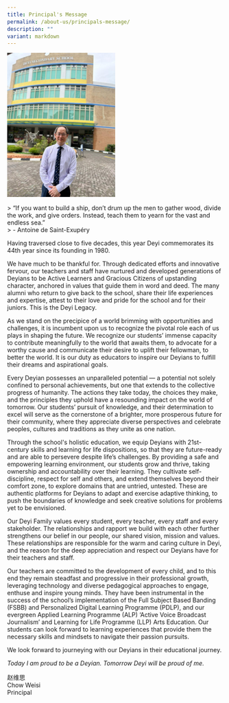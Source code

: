 ```yaml
---
title: Principal's Message
permalink: /about-us/principals-message/
description: ""
variant: markdown
---
```

<img src="/images/About%20Us/mr%20chow%202024.jpeg" style="width:50%">

&gt;  “If you want to build a ship, don’t drum up the men to gather wood, divide the work, and give orders. Instead, teach them to yearn for the vast and endless sea.” <br>
&gt; \- Antoine de Saint-Exupéry

Having traversed close to five decades, this year Deyi commemorates its 44th year since its founding in 1980.

We have much to be thankful for. Through dedicated efforts and innovative fervour, our teachers and staff have nurtured and developed generations of Deyians to be Active Learners and Gracious Citizens of upstanding character, anchored in values that guide them in word and deed. The many alumni who return to give back to the school, share their life experiences and expertise, attest to their love and pride for the school and for their juniors. This is the Deyi Legacy.

As we stand on the precipice of a world brimming with opportunities and challenges, it is incumbent upon us to recognize the pivotal role each of us plays in shaping the future. We recognize our students’ immense capacity to contribute meaningfully to the world that awaits them, to advocate for a worthy cause and communicate their desire to uplift their fellowman, to better the world. It is our duty as educators to inspire our Deyians to fulfill their dreams and aspirational goals.

Every Deyian possesses an unparalleled potential — a potential not solely confined to personal achievements, but one that extends to the collective progress of humanity. The actions they take today, the choices they make, and the principles they uphold have a resounding impact on the world of tomorrow. Our students’ pursuit of knowledge, and their determination to excel will serve as the cornerstone of a brighter, more prosperous future for their community, where they appreciate diverse perspectives and celebrate peoples, cultures and traditions as they unite as one nation.

Through the school's holistic education, we equip Deyians with 21st-century skills and learning for life dispositions, so that they are future-ready and are able to persevere despite life’s challenges. By providing a safe and empowering learning environment, our students grow and thrive, taking ownership and accountability over their learning. They cultivate self-discipline, respect for self and others, and extend themselves beyond their comfort zone, to explore domains that are untried, untested. These are authentic platforms for Deyians to adapt and exercise adaptive thinking, to push the boundaries of knowledge and seek creative solutions for problems yet to be envisioned. 

Our Deyi Family values every student, every teacher, every staff and every stakeholder. The relationships and rapport we build with each other further strengthens our belief in our people, our shared vision, mission and values. These relationships are responsible for the warm and caring culture in Deyi, and the reason for the deep appreciation and respect our Deyians have for their teachers and staff. 

Our teachers are committed to the development of every child, and to this end they remain steadfast and progressive in their professional growth, leveraging technology and diverse pedagogical approaches to engage, enthuse and inspire young minds. They have been instrumental in the success of the school’s implementation of the Full Subject Based Banding (FSBB) and Personalized Digital Learning Programme (PDLP), and our evergreen Applied Learning Programme (ALP) ‘Active Voice Broadcast Journalism’ and Learning for Life Programme (LLP) Arts Education. Our students can look forward to learning experiences that provide them the necessary skills and mindsets to navigate their passion pursuits.   

We look forward to journeying with our Deyians in their educational journey.

*Today I am proud to be a Deyian. Tomorrow Deyi will be proud of me.*

赵维思 <br>
Chow Weisi <br>
Principal